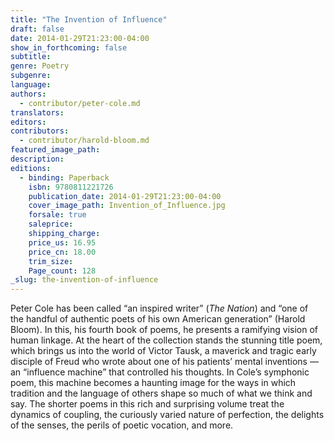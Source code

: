 ```yaml
---
title: "The Invention of Influence"
draft: false
date: 2014-01-29T21:23:00-04:00
show_in_forthcoming: false
subtitle:
genre: Poetry
subgenre:
language:
authors:
  - contributor/peter-cole.md
translators:
editors:
contributors:
  - contributor/harold-bloom.md
featured_image_path:
description:
editions:
  - binding: Paperback
    isbn: 9780811221726
    publication_date: 2014-01-29T21:23:00-04:00
    cover_image_path: Invention_of_Influence.jpg
    forsale: true
    saleprice:
    shipping_charge:
    price_us: 16.95
    price_cn: 18.00
    trim_size:
    Page_count: 128
_slug: the-invention-of-influence
---
```


Peter Cole has been called “an inspired writer” (_The Nation_) and “one of the handful of authentic poets of his own American generation” (Harold Bloom). In this, his fourth book of poems, he presents a ramifying vision of human linkage. At the heart of the collection stands the stunning title poem, which brings us into the world of Victor Tausk, a maverick and tragic early disciple of Freud who wrote about one of his patients’ mental inventions — an “influence machine” that controlled his thoughts. In Cole’s symphonic poem, this machine becomes a haunting image for the ways in which tradition and the language of others shape so much of what we think and say. The shorter poems in this rich and surprising volume treat the dynamics of coupling, the curiously varied nature of perfection, the delights of the senses, the perils of poetic vocation, and more.


